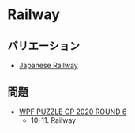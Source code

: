 # Railway

## バリエーション
- [Japanese Railway](japanese_railway.md)

## 問題
- [WPF PUZZLE GP 2020 ROUND 6](../questions/wpfpgp2020_6.md)
	- 10-11. Railway
